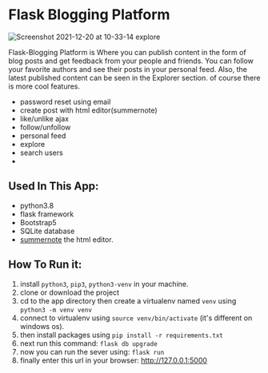 # Flask Blogging Platform
![Screenshot 2021-12-20 at 10-33-14 explore](https://user-images.githubusercontent.com/71011395/146785396-41bae187-b7c2-4659-8b32-e6aa164b0a5d.png)

Flask-Blogging Platform is Where you can publish content in the form of blog posts and get feedback from your people and friends.
You can follow your favorite authors and see their posts in your personal feed. Also, the latest published content can be seen in the Explorer section.
of course there is more cool features.

- password reset using email
- create post with html editor(summernote)
- like/unlike ajax
- follow/unfollow
- personal feed
- explore
- search users
- 


## Used In This App:
- python3.8
- flask framework
- Bootstrap5
- SQLite database
- [summernote](https://www.google.com/url?sa=t&rct=j&q=&esrc=s&source=web&cd=&cad=rja&uact=8&ved=2ahUKEwjf6MSTsKT1AhUQ-6QKHS3_AU8QFnoECBkQAQ&url=https%3A%2F%2Fsummernote.org%2F&usg=AOvVaw0bOj5o1D9z1cfWlhrAXezd) the html editor.

## How To Run it:
1. install ```python3```, ```pip3```, ```python3-venv``` in your machine.
2. clone or download the project
3. cd to the app directory then create a virtualenv named ```venv``` using ```python3 -m venv venv```
4. connect to virtualenv using ```source venv/bin/activate``` (it's different on windows os).
5. then install packages using ```pip install -r requirements.txt```
6. next run this command: ```flask db upgrade```
7. now you can run the sever using: ```flask run```
8. finally enter this url in your browser: http://127.0.0.1:5000
